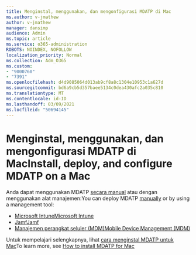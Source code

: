 ```yaml
---
title: Menginstal, menggunakan, dan mengonfigurasi MDATP di Mac
ms.author: v-jmathew
author: v-jmathew
manager: dansimp
audience: Admin
ms.topic: article
ms.service: o365-administration
ROBOTS: NOINDEX, NOFOLLOW
localization_priority: Normal
ms.collection: Adm_O365
ms.custom:
- "9000760"
- "7391"
ms.openlocfilehash: d4d9085064d013ab9cf8a8c1304e10953c1a627d
ms.sourcegitcommit: bd6a9cb5d357baee5134c0dea430afc2a035c810
ms.translationtype: MT
ms.contentlocale: id-ID
ms.lasthandoff: 03/09/2021
ms.locfileid: "50694145"
---
```

# <a name="install-deploy-and-configure-mdatp-on-a-mac"></a><span data-ttu-id="af911-102">Menginstal, menggunakan, dan mengonfigurasi MDATP di Mac</span><span class="sxs-lookup"><span data-stu-id="af911-102">Install, deploy, and configure MDATP on a Mac</span></span>

<span data-ttu-id="af911-103">Anda dapat menggunakan MDATP [secara manual](https://docs.microsoft.com/windows/security/threat-protection/microsoft-defender-atp/mac-install-manually) atau dengan menggunakan alat manajemen:</span><span class="sxs-lookup"><span data-stu-id="af911-103">You can deploy MDATP [manually](https://docs.microsoft.com/windows/security/threat-protection/microsoft-defender-atp/mac-install-manually) or by using a management tool:</span></span>

- [<span data-ttu-id="af911-104">Microsoft Intune</span><span class="sxs-lookup"><span data-stu-id="af911-104">Microsoft Intune</span></span>](https://go.microsoft.com/fwlink/?linkid=2144548)
- [<span data-ttu-id="af911-105">Jamf</span><span class="sxs-lookup"><span data-stu-id="af911-105">Jamf</span></span>](https://docs.microsoft.com/windows/security/threat-protection/microsoft-defender-atp/mac-install-with-jamf)
- [<span data-ttu-id="af911-106">Manajemen perangkat seluler (MDM)</span><span class="sxs-lookup"><span data-stu-id="af911-106">Mobile Device Management (MDM)</span></span>](https://docs.microsoft.com/windows/security/threat-protection/microsoft-defender-atp/mac-install-with-other-mdm)

<span data-ttu-id="af911-107">Untuk mempelajari selengkapnya, lihat [cara menginstal MDATP untuk Mac](https://go.microsoft.com/fwlink/?linkid=2144672)</span><span class="sxs-lookup"><span data-stu-id="af911-107">To learn more, see [How to install MDATP for Mac](https://go.microsoft.com/fwlink/?linkid=2144672)</span></span>
